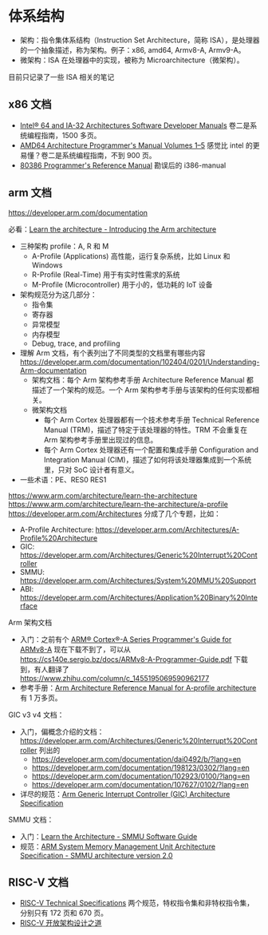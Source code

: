 # 体系结构

- 架构：指令集体系结构（Instruction Set Architecture，简称 ISA），是处理器的一个抽象描述，称为架构。例子：x86, amd64, Armv8-A, Armv9-A。
- 微架构：ISA 在处理器中的实现，被称为 Microarchitecture（微架构）。

目前只记录了一些 ISA 相关的笔记

## x86 文档

- [Intel® 64 and IA-32 Architectures Software Developer Manuals](https://www.intel.com/content/www/us/en/developer/articles/technical/intel-sdm.html)
  卷二是系统编程指南，1500 多页。
- [AMD64 Architecture Programmer's Manual Volumes 1–5](https://www.amd.com/content/dam/amd/en/documents/processor-tech-docs/programmer-references/40332.pdf)
  感觉比 intel 的更易懂？卷二是系统编程指南，不到 900 页。
- [80386 Programmer's Reference Manual](https://nju-projectn.github.io/i386-manual/)
  勘误后的 i386-manual

## arm 文档

<https://developer.arm.com/documentation>

必看：[Learn the architecture - Introducing the Arm architecture](https://developer.arm.com/documentation/102404/0201/?lang=en)

- 三种架构 profile：A, R 和 M
  - A-Profile (Applications) 高性能，运行复杂系统，比如 Linux 和 Windows
  - R-Profile (Real-Time) 用于有实时性需求的系统
  - M-Profile (Microcontroller) 用于小的，低功耗的 IoT 设备
- 架构规范分为这几部分：
  - 指令集
  - 寄存器
  - 异常模型
  - 内存模型
  - Debug, trace, and profiling
- 理解 Arm 文档，有个表列出了不同类型的文档里有哪些内容 https://developer.arm.com/documentation/102404/0201/Understanding-Arm-documentation
  - 架构文档：每个 Arm 架构参考手册 Architecture Reference Manual 都描述了一个架构的规范。一个 Arm 架构参考手册与该架构的任何实现都相关。
  - 微架构文档
    - 每个 Arm Cortex 处理器都有一个技术参考手册 Technical Reference Manual (TRM)，描述了特定于该处理器的特性。TRM 不会重复在 Arm 架构参考手册里出现过的信息。
    - 每个 Arm Cortex 处理器还有一个配置和集成手册 Configuration and Integration Manual (CIM)，描述了如何将该处理器集成到一个系统里，只对 SoC 设计者有意义。
- 一些术语：PE、RES0 RES1

https://www.arm.com/architecture/learn-the-architecture
https://www.arm.com/architecture/learn-the-architecture/a-profile
https://developer.arm.com/Architectures 分成了几个专题，比如：

- A-Profile Architecture: https://developer.arm.com/Architectures/A-Profile%20Architecture
- GIC: https://developer.arm.com/Architectures/Generic%20Interrupt%20Controller
- SMMU: https://developer.arm.com/Architectures/System%20MMU%20Support
- ABI: https://developer.arm.com/Architectures/Application%20Binary%20Interface

Arm 架构文档

- 入门：之前有个 [ARM® Cortex®-A Series Programmer's Guide for ARMv8-A](https://developer.arm.com/documentation/den0024/a) 现在下载不到了，可以从 https://cs140e.sergio.bz/docs/ARMv8-A-Programmer-Guide.pdf 下载到，有人翻译了 https://www.zhihu.com/column/c_1455195069590962177
- 参考手册：[Arm Architecture Reference Manual for A-profile architecture](https://developer.arm.com/documentation/ddi0487/latest) 有 1 万多页。

GIC v3 v4 文档：

- 入门，偏概念介绍的文档：https://developer.arm.com/Architectures/Generic%20Interrupt%20Controller 列出的
  - https://developer.arm.com/documentation/dai0492/b/?lang=en
  - https://developer.arm.com/documentation/198123/0302/?lang=en
  - https://developer.arm.com/documentation/102923/0100/?lang=en
  - https://developer.arm.com/documentation/107627/0102/?lang=en
- 详尽的规范：[Arm Generic Interrupt Controller (GIC) Architecture Specification](https://developer.arm.com/documentation/ihi0069/hb/?lang=en)

SMMU 文档：

- 入门：[Learn the Architecture - SMMU Software Guide](https://developer.arm.com/documentation/109242/0100/?lang=en)
- 规范：[ARM System Memory Management Unit Architecture Specification - SMMU architecture version 2.0](https://developer.arm.com/documentation/ihi0062/dc/?lang=en)

## RISC-V 文档

- [RISC-V Technical Specifications](https://lf-riscv.atlassian.net/wiki/spaces/HOME/pages/16154769/RISC-V+Technical+Specifications)
  两个规范，特权指令集和非特权指令集，分别只有 172 页和 670 页。
- [RISC-V 开放架构设计之道](https://zh.z-lib.fm/book/27272743/ff0141)
